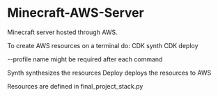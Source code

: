 # Minecraft-AWS-Server
 Minecraft server hosted through AWS.

 To create AWS resources on a terminal do:
    CDK synth
    CDK deploy

--profile name might be required after each command

Synth synthesizes the resources
Deploy deploys the resources to AWS

Resources are defined in final_project_stack.py